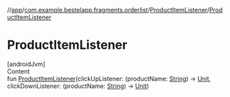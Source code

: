 //[app](../../index.md)/[com.example.bestelapp.fragments.orderlist](../index.md)/[ProductItemListener](index.md)/[ProductItemListener](-product-item-listener.md)



# ProductItemListener  
[androidJvm]  
Content  
fun [ProductItemListener](-product-item-listener.md)(clickUpListener: (productName: [String](https://kotlinlang.org/api/latest/jvm/stdlib/kotlin/-string/index.html)) -> [Unit](https://kotlinlang.org/api/latest/jvm/stdlib/kotlin/-unit/index.html), clickDownListener: (productName: [String](https://kotlinlang.org/api/latest/jvm/stdlib/kotlin/-string/index.html)) -> [Unit](https://kotlinlang.org/api/latest/jvm/stdlib/kotlin/-unit/index.html))  



